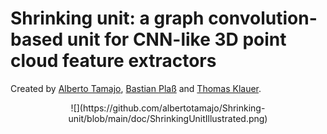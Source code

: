 # Shrinking unit: a graph convolution-based unit for CNN-like 3D point cloud feature extractors
Created by <a href="https://albertotamajo.github.io/" target="_blank">Alberto Tamajo</a>, <a href="https://i3mainz.hs-mainz.de/team/bastianplass/" target="_blank">Bastian Plaß</a> and <a href="https://i3mainz.hs-mainz.de/team/thomasklauer/" target="_blank">Thomas Klauer</a>.
<p align="center">
  ![](https://github.com/albertotamajo/Shrinking-unit/blob/main/doc/ShrinkingUnitIllustrated.png)
</p>
